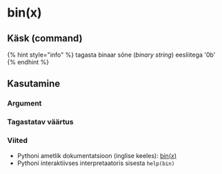 # bin\(x\)

## Käsk \(command\)

{% hint style="info" %}
tagasta binaar sõne \(_binary string_\) eesliitega '0b'
{% endhint %}

## Kasutamine

### Argument

### Tagastatav väärtus

### Viited

* Pythoni ametlik dokumentatsioon \(inglise keeles\): [bin\(_x_\)](https://docs.python.org/3/library/functions.html#bin)
* Pythoni interaktiivses interpretaatoris sisesta `help(bin)`

